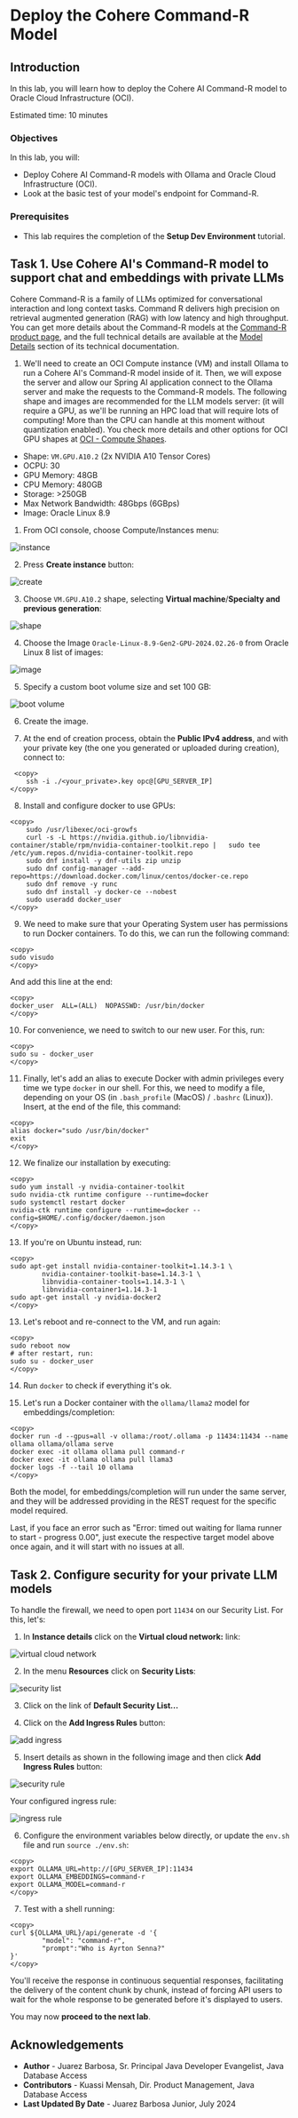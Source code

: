 # Deploy the Cohere Command-R Model

## Introduction

In this lab, you will learn how to deploy the Cohere AI Command-R model to Oracle Cloud Infrastructure (OCI).

Estimated time: 10 minutes

<!-- Watch the video below for a quick walk-through of the lab.

Mac:

[](youtube:xCVhmx7KAm8) -->

### Objectives

In this lab, you will:

- Deploy Cohere AI Command-R models with Ollama and Oracle Cloud Infrastructure (OCI).
- Look at the basic test of your model's endpoint for Command-R. 

### Prerequisites

* This lab requires the completion of the **Setup Dev Environment** tutorial.

## Task 1. Use Cohere AI's Command-R model to support chat and embeddings with private LLMs

Cohere Command-R is a family of LLMs optimized for conversational interaction and long context tasks. Command R delivers high precision on retrieval augmented generation (RAG) with low latency and high throughput. You can get more details about the Command-R models at the [Command-R product page](https://cohere.com/command), and the full technical details are available at the [Model Details](https://docs.cohere.com/docs/command-r) section of its technical documentation.

1. We'll need to create an OCI Compute instance (VM) and install Ollama to run a Cohere AI's Command-R model inside of it. Then, we will expose the server and allow our Spring AI application connect to the Ollama server and make the requests to the Command-R models. The following shape and images are recommended for the LLM models server: (it will require a GPU, as we'll be running an HPC load that will require lots of computing! More than the CPU can handle at this moment without quantization enabled). You check more details and other options for OCI GPU shapes at [OCI - Compute Shapes](https://docs.oracle.com/en-us/iaas/Content/Compute/References/computeshapes.htm).

- Shape: `VM.GPU.A10.2` (2x NVIDIA A10 Tensor Cores)
- OCPU: 30
- GPU Memory: 48GB
- CPU Memory: 480GB
- Storage: >250GB
- Max Network Bandwidth: 48Gbps (6GBps)
- Image: Oracle Linux 8.9

1. From OCI console, choose Compute/Instances menu:

![instance](images/instance.png "instance")

2. Press **Create instance** button:

![create](images/create.png "create instance")

3. Choose `VM.GPU.A10.2` shape, selecting **Virtual machine**/**Specialty and previous generation**:

![shape](images/shape.png "instance shape")

4. Choose the Image `Oracle-Linux-8.9-Gen2-GPU-2024.02.26-0` from Oracle Linux 8 list of images:

![image](images/image.png "image")

5. Specify a custom boot volume size and set 100 GB:

![boot volume](images/bootvolume.png "boot volume")

6. Create the image.

7. At the end of creation process, obtain the **Public IPv4 address**, and with your private key (the one you generated or uploaded during creation), connect to:

```
 <copy>
    ssh -i ./<your_private>.key opc@[GPU_SERVER_IP]
</copy>
```

8. Install and configure docker to use GPUs:

```
<copy>
    sudo /usr/libexec/oci-growfs
    curl -s -L https://nvidia.github.io/libnvidia-container/stable/rpm/nvidia-container-toolkit.repo |   sudo tee /etc/yum.repos.d/nvidia-container-toolkit.repo
    sudo dnf install -y dnf-utils zip unzip
    sudo dnf config-manager --add-repo=https://download.docker.com/linux/centos/docker-ce.repo
    sudo dnf remove -y runc
    sudo dnf install -y docker-ce --nobest
    sudo useradd docker_user
</copy>
```

9. We need to make sure that your Operating System user has permissions to run Docker containers. To do this, we can run the following command:

```
<copy>
sudo visudo
</copy>
```

And add this line at the end:

```
<copy>
docker_user  ALL=(ALL)  NOPASSWD: /usr/bin/docker
</copy>
```

10. For convenience, we need to switch to our new user. For this, run:

```
<copy>
sudo su - docker_user
</copy>
```

11. Finally, let's add an alias to execute Docker with admin privileges every time we type `docker` in our shell. For this, we need to modify a file, depending on your OS (in `.bash_profile` (MacOS) / `.bashrc` (Linux)). Insert, at the end of the file, this command:

```
<copy>
alias docker="sudo /usr/bin/docker"
exit
</copy>
```

12. We finalize our installation by executing:

```
<copy>
sudo yum install -y nvidia-container-toolkit
sudo nvidia-ctk runtime configure --runtime=docker
sudo systemctl restart docker
nvidia-ctk runtime configure --runtime=docker --config=$HOME/.config/docker/daemon.json
</copy>
```

13. If you're on Ubuntu instead, run:

```
<copy>
sudo apt-get install nvidia-container-toolkit=1.14.3-1 \
        nvidia-container-toolkit-base=1.14.3-1 \
        libnvidia-container-tools=1.14.3-1 \
        libnvidia-container1=1.14.3-1
sudo apt-get install -y nvidia-docker2
</copy>
```

13. Let's reboot and re-connect to the VM, and run again:

```
<copy>
sudo reboot now
# after restart, run:
sudo su - docker_user
</copy>
```

14. Run `docker` to check if everything it's ok.

15. Let's run a Docker container with the `ollama/llama2` model for embeddings/completion:

```
<copy>
docker run -d --gpus=all -v ollama:/root/.ollama -p 11434:11434 --name ollama ollama/ollama serve
docker exec -it ollama ollama pull command-r
docker exec -it ollama ollama pull llama3
docker logs -f --tail 10 ollama
</copy>
```

Both the model, for embeddings/completion will run under the same server, and they will be addressed providing in the REST request for the specific model required.

Last, if you face an error such as "Error: timed out waiting for llama runner to start - progress 0.00", just execute the respective target model above once again, and it will start with no issues at all.

## Task 2. Configure security for your private LLM models

To handle the firewall, we need to open port `11434` on our Security List. For this, let's:

1. In **Instance details** click on the **Virtual cloud network:** link:

![virtual cloud network](images/vcn.png "virtual cloud network")

2. In the menu **Resources** click on **Security Lists**:

![security list](images/securitylist.png "security list")

3. Click on the link of **Default Security List...**

4. Click on the **Add Ingress Rules** button:

![add ingress](images/addIngress.png "add ingress")

5. Insert details as shown in the following image and then click **Add Ingress Rules** button:

![security rule](images/rule.png "security rule")

Your configured ingress rule:

![ingress rule](images/ingress-rule.png "ingress rule")

6. Configure the environment variables below directly, or update the `env.sh` file and run `source ./env.sh`:

```
<copy>
export OLLAMA_URL=http://[GPU_SERVER_IP]:11434
export OLLAMA_EMBEDDINGS=command-r
export OLLAMA_MODEL=command-r
</copy>
```


7. Test with a shell running:

```
<copy>
curl ${OLLAMA_URL}/api/generate -d '{
        "model": "command-r",
        "prompt":"Who is Ayrton Senna?"
}'
</copy>
```

You'll receive the response in continuous sequential responses, facilitating the delivery of the content chunk by chunk, instead of forcing API users to wait for the whole response to be generated before it's displayed to users.

You may now **proceed to the next lab**.

## Acknowledgements

* **Author** - Juarez Barbosa, Sr. Principal Java Developer Evangelist, Java Database Access
* **Contributors** - Kuassi Mensah, Dir. Product Management, Java Database Access
* **Last Updated By Date** - Juarez Barbosa Junior, July 2024